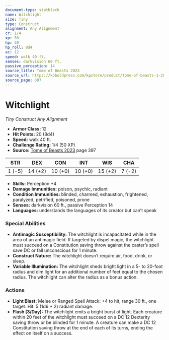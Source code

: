 ```yaml
---
document-type: statblock
name: Witchlight
size: Tiny
type: Construct
alignment: Any Alignment
cr: 1/4
xp: 50
hp: 20
hp_roll: 8d4
ac: 12
speed: walk 40 ft.
senses: darkvision 60 ft. 
passive_perception: 14
source_title: Tome of Beasts 2023
source_url: https://koboldpress.com/kpstore/product/tome-of-beasts-1-2023-edition/
source_page: 397
---
```


# Witchlight

*Tiny* *Construct* *Any Alignment*

- **Armor Class:** 12
- **Hit Points:** 20 (8d4)
- **Speed:** walk 40 ft.
- **Challenge Rating:** 1/4 (50 XP)
- **Source:** [Tome of Beasts 2023](https://koboldpress.com/kpstore/product/tome-of-beasts-1-2023-edition/) page 397

| STR | DEX | CON | INT | WIS | CHA |
| --- | --- | --- | --- | --- | --- |
| 1 (-5) | 14 (+2) | 10 (+0) | 10 (+0) | 15 (+2) | 7 (-2) |

- **Skills:** Perception +4
- **Damage Immunities:** poison, psychic, radiant
- **Condition Immunities:** blinded, charmed, exhaustion, frightened, paralyzed, petrified, poisoned, prone
- **Senses:** darkvision 60 ft., passive Perception 14
- **Languages:** understands the languages of its creator but can’t speak

### Special Abilities

- **Antimagic Susceptibility:** The witchlight is incapacitated while in the area of an antimagic field. If targeted by dispel magic, the witchlight must succeed on a Constitution saving throw against the caster’s spell save DC or fall unconscious for 1 minute.
- **Construct Nature:** The witchlight doesn’t require air, food, drink, or sleep.
- **Variable Illumination:** The witchlight sheds bright light in a 5- to 20-foot radius and dim light for an additional number of feet equal to the chosen radius. The witchlight can alter the radius as a bonus action.

### Actions

- **Light Blast:** Melee or Ranged Spell Attack: +4 to hit, range 30 ft., one target. Hit: 5 (1d6 + 2) radiant damage.
- **Flash (3/Day):** The witchlight emits a bright burst of light. Each creature within 20 feet of the witchlight must succeed on a DC 12 Dexterity saving throw or be blinded for 1 minute. A creature can make a DC 12 Constitution saving throw at the end of each of its turns, ending the effect on itself on a success.
